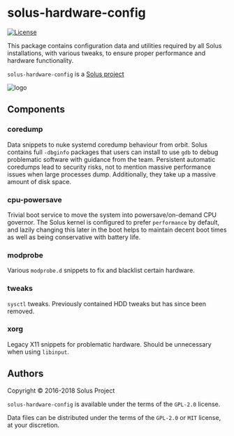 # solus-hardware-config

[![License](https://img.shields.io/badge/License-GPL%202.0-blue.svg)](https://opensource.org/licenses/GPL-2.0)

This package contains configuration data and utilities required by all Solus installations, with various tweaks, to ensure proper performance and hardware functionality.

`solus-hardware-config` is a [Solus project](https://solus-project.com/)

![logo](https://build.solus-project.com/logo.png)

## Components

### coredump

Data snippets to nuke systemd coredump behaviour from orbit. Solus contains full `-dbginfo` packages that users can install to use `gdb` to debug problematic software with guidance from the team. Persistent automatic coredumps lead to security risks, not to mention massive performance issues when large processes dump. Additionally, they take up a massive amount of disk space.

### cpu-powersave

Trivial boot service to move the system into powersave/on-demand CPU governor. The Solus kernel is configured to prefer `performance` by default, and lazily changing this later in the boot helps to maintain decent boot times as well as being conservative with battery life.

### modprobe

Various `modprobe.d` snippets to fix and blacklist certain hardware.

### tweaks

`sysctl` tweaks. Previously contained HDD tweaks but has since been removed.

### xorg

Legacy X11 snippets for problematic hardware. Should be unnecessary when using `libinput`.


## Authors

Copyright © 2016-2018 Solus Project

`solus-hardware-config` is available under the terms of the `GPL-2.0` license.

Data files can be distributed under the terms of the `GPL-2.0` or `MIT` license, at your discretion.
